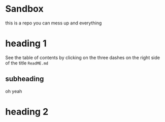 # Sandbox
this is a repo you can mess up and everything

# heading 1

See the table of contents by clicking on the three dashes on the right side of the title `ReadME.md`

## subheading

oh yeah

# heading 2
